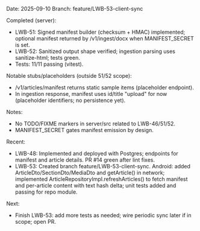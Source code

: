 Date: 2025-09-10
Branch: feature/LWB-53-client-sync

Completed (server):
- LWB-51: Signed manifest builder (checksum + HMAC) implemented; optional manifest returned by /v1/ingest/docx when MANIFEST_SECRET is set.
- LWB-52: Sanitized output shape verified; ingestion parsing uses sanitize-html; tests green.
- Tests: 11/11 passing (vitest).

Notable stubs/placeholders (outside 51/52 scope):
- /v1/articles/manifest returns static sample items (placeholder endpoint).
- In ingestion response, manifest uses id/title "upload" for now (placeholder identifiers; no persistence yet).

Notes:
- No TODO/FIXME markers in server/src related to LWB-46/51/52.
- MANIFEST_SECRET gates manifest emission by design.

Recent:
- LWB-48: Implemented and deployed with Postgres; endpoints for manifest and article details. PR #14 green after lint fixes.
- LWB-53: Created branch feature/LWB-53-client-sync. Android: added ArticleDto/SectionDto/MediaDto and getArticle() in network; implemented ArticleRepositoryImpl.refreshArticles() to fetch manifest and per-article content with text hash delta; unit tests added and passing for repo module.

Next:
- Finish LWB-53: add more tests as needed; wire periodic sync later if in scope; open PR.
